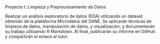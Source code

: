 Proyecto I. Limpieza y Preprocesamiento de Datos

Realizar un análisis exploratorio de datos (EDA) utilizando un dataset obtenido de la plataforma Microdatos del DANE. 
Se aplicarán técnicas de limpieza de datos, manipulación de datos, y visualización, y documentarán su trabajo utilizando R Markdown.
Al final, publicarán su informe en GitHub y compartirán el enlace al tutor.
